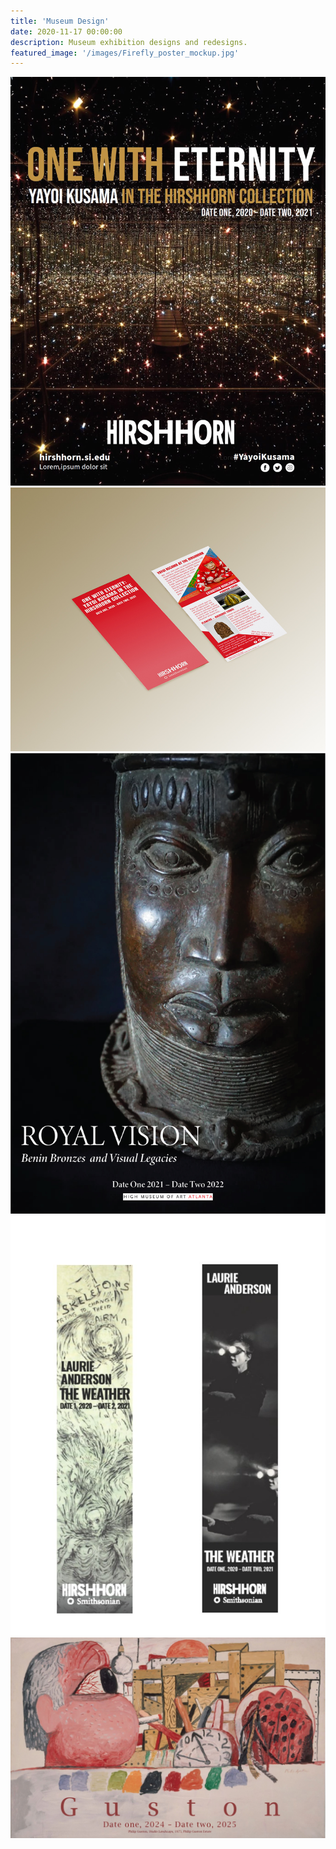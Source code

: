 ```yaml
---
title: 'Museum Design'
date: 2020-11-17 00:00:00
description: Museum exhibition designs and redesigns.
featured_image: '/images/Firefly_poster_mockup.jpg'
---
```



<div class="gallery" data-columns="3">
	<img src="/images/onewitheternity.JPG">
	<img src="/images/Red_kusama_brochure_mockup.jpg">
	<img src="/images/benin.jpg">
	<img src="/images/Vertical_banner.jpg">
	<img src="/images/guston-poster.JPG">
</div>

